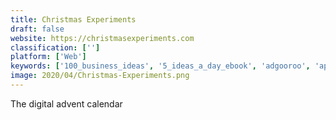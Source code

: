 ```yaml
---
title: Christmas Experiments
draft: false 
website: https://christmasexperiments.com
classification: ['']
platform: ['Web']
keywords: ['100_business_ideas', '5_ideas_a_day_ebook', 'adgooroo', 'app_marketing_stack', 'binary_christmas_tree_ugly_sweater', 'chat_santa', 'google_duo', 'hello_santa', 'help_santa', 'idea_hunt', 'likewise', 'marketing_stack', 'nanagram_long_distance', 'outlane_freebies', 'plato_elevate', 'problem_of_the_day', 'santa_ships_coal', 'santahunt', 'santafy', 'startup_collections', 'startup_stash', 'the_25_days_of_ideas']
image: 2020/04/Christmas-Experiments.png
---
```

The digital advent calendar